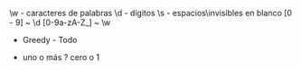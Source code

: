 \w - caracteres de palabras
\d - dígitos
\s - espacios\invisibles en blanco
[0 - 9] ~ \d
[0-9a-zA-Z_] ~ \w 
* Greedy - Todo
+ uno o más
? cero o 1